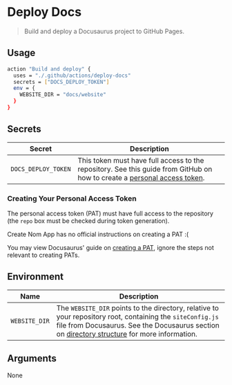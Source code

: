 # Deploy Docs

> Build and deploy a Docusaurus project to GitHub Pages.

## Usage

```bash
action "Build and deploy" {
  uses = "./.github/actions/deploy-docs"
  secrets = ["DOCS_DEPLOY_TOKEN"]
  env = {
    WEBSITE_DIR = "docs/website"
  }
}
```

## Secrets

| **Secret** | **Description** |
|------------|-----------------|
| `DOCS_DEPLOY_TOKEN` | This token must have full access to the repository. See this guide from GitHub on how to create a [personal access token](https://help.github.com/en/articles/creating-a-personal-access-token-for-the-command-line). |

### Creating Your Personal Access Token

The personal access token (PAT) must have full access to the repository (the
`repo` box must be checked during token generation).

Create Nom App has no official instructions on creating a PAT :(

You may view Docusaurus' guide on [creating a
PAT](https://github.com/facebook/docusaurus/blob/master/docs/getting-started-publishing.md#using-circleci-20), ignore the steps not relevant to creating PATs.

## Environment

| **Name** | **Description** |
|------------|-----------------|
| `WEBSITE_DIR` | The `WEBSITE_DIR` points to the directory, relative to your repository root, containing the `siteConfig.js` file from Docusaurus. See the Docusaurus section on [directory structure](https://docusaurus.io/docs/en/site-preparation#directory-structure) for more information. |

## Arguments

None
